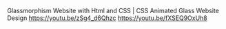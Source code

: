 Glassmorphism Website with Html and CSS | CSS Animated Glass Website Design
https://youtu.be/zSg4_d6Qhzc
https://youtu.be/fXSEQ9OxUh8
